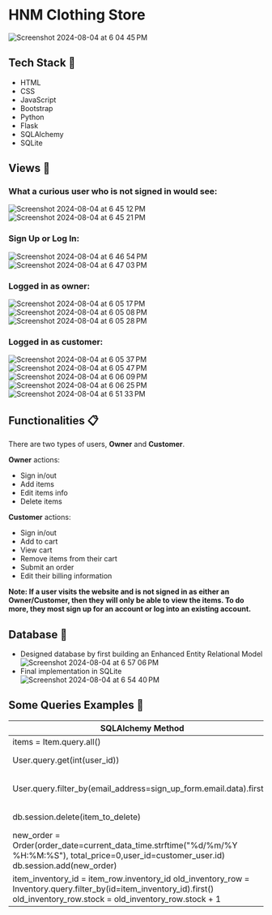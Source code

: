 # HNM Clothing Store
![Screenshot 2024-08-04 at 6 04 45 PM](https://github.com/user-attachments/assets/e65c5b0a-ca78-4de7-9938-ee02c604506f)

## Tech Stack 🧰
-   HTML
-   CSS
-   JavaScript
-   Bootstrap
-   Python
-   Flask
-   SQLAlchemy
-   SQLite

## Views 🧐
### What a curious user who is not signed in would see:<be>
![Screenshot 2024-08-04 at 6 45 12 PM](https://github.com/user-attachments/assets/3d012c51-fc1e-46cb-8bdd-7420bf7481c4)
![Screenshot 2024-08-04 at 6 45 21 PM](https://github.com/user-attachments/assets/dfcad3ab-82fa-43b8-bd82-4e3ccf0973e4)

### Sign Up or Log In:
![Screenshot 2024-08-04 at 6 46 54 PM](https://github.com/user-attachments/assets/8e15c0f5-e1f3-4787-a376-5e5c86bd8407)
![Screenshot 2024-08-04 at 6 47 03 PM](https://github.com/user-attachments/assets/08df6b4d-575e-466e-b516-6a439eb4a5ad)

### Logged in as owner:<be>
![Screenshot 2024-08-04 at 6 05 17 PM](https://github.com/user-attachments/assets/7d6aa0c1-1eb6-4233-9017-a72fa732ce8a)
![Screenshot 2024-08-04 at 6 05 08 PM](https://github.com/user-attachments/assets/fce5a975-c2a0-4de7-b25e-26a745bd951f)
![Screenshot 2024-08-04 at 6 05 28 PM](https://github.com/user-attachments/assets/f5f64c06-86cb-4513-8842-c44db90dc1bf)

### Logged in as customer:<br>
![Screenshot 2024-08-04 at 6 05 37 PM](https://github.com/user-attachments/assets/613cb50b-56a0-47fa-ba78-7dde436e42e4)
![Screenshot 2024-08-04 at 6 05 47 PM](https://github.com/user-attachments/assets/b9436d50-3733-44d6-9953-8f31b7bab20b)
![Screenshot 2024-08-04 at 6 06 09 PM](https://github.com/user-attachments/assets/0b3613cc-3f8d-4997-af97-3420e01cc6d8)
![Screenshot 2024-08-04 at 6 06 25 PM](https://github.com/user-attachments/assets/9f7d1d71-d2bb-4249-b29c-cf631c1289c9)
![Screenshot 2024-08-04 at 6 51 33 PM](https://github.com/user-attachments/assets/4f7c4eeb-3dc1-4b16-b6f6-1aa3491c7d75)


## Functionalities 📋
There are two types of users, **Owner** and **Customer**.

**Owner** actions:
- Sign in/out
- Add items 
- Edit items info
- Delete items

**Customer** actions:
- Sign in/out
- Add to cart
- View cart
- Remove items from their cart
- Submit an order
- Edit their billing information

**Note: If a user visits the website and is not signed in as either an Owner/Customer, then they will only be able to view the items. To do more, they most sign up for an account or log into an existing account.**

## Database 📀
- Designed database by first building an Enhanced Entity Relational Model
  ![Screenshot 2024-08-04 at 6 57 06 PM](https://github.com/user-attachments/assets/43608a2e-7099-4263-8c83-b7c445bd8be0)
- Final implementation in SQLite<br/>
  ![Screenshot 2024-08-04 at 6 54 40 PM](https://github.com/user-attachments/assets/3e6383ce-0bf2-485d-97e1-93f9b7acfdfc)

## Some Queries Examples 🔎
SQLAlchemy Method | SQL Equivalent |
--- | --- | 
items = Item.query.all() | SELECT * FROM item  |
User.query.get(int(user_id)) | SELECT * FROM  user WHERE (id=user_id)  |
User.query.filter_by(email_address=sign_up_form.email.data).first(): | SELECT * FROM  user WHERE (email_address=sign_up_form_email.data) LIMIT 1;  |
db.session.delete(item_to_delete) | DELETE FROM item WHERE (id=item_id) LIMIT 1;  |
new_order = Order(order_date=current_data_time.strftime("%d/%m/%Y %H:%M:%S"), total_price=0,user_id=customer_user.id) db.session.add(new_order) | INSERT INTO order (order_date, total_price, user_id) VALUES (current_data_time.strftime(“%d/%m/%Y %H:%M:%S”), 0, customer_user.id);  |
item_inventory_id = item_row.inventory_id old_inventory_row = Inventory.query.filter_by(id=item_inventory_id).first() old_inventory_row.stock = old_inventory_row.stock + 1 | UPDATE inventory SET stock = (stock + 1) WHERE (SELECT * FROM inventory WHERE (id=item_inventory_id) LIMIT 1);  |

 












